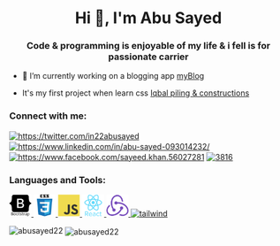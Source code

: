 <!-- - 👋 Hi, I’m @abusayed22
- 👀 Code & programming is enjoyble part of particular life
- 🌱 I’m currently learning && interested job
- Take a risk make a part of life
- https://twitter.com/In22Abusayed
- https://www.linkedin.com/in/abu-sayed-093014232/

* `Set fix goal && proceed but within passion and hard struggle` -->

<h1 align="center">Hi 👋, I'm Abu Sayed</h1>
<h3 align="center">Code & programming is enjoyable of my life & i fell is for passionate carrier</h3>

- 🔭 I’m currently working on a blogging app [myBlog](https://github.com/abusayed22/my-blog)

- It's my first project when learn css [Iqbal piling & constructions](https://iqbalpiling.com/)

<h3 align="left">Connect with me:</h3>
<p align="left">
<a href="https://twitter.com/https://twitter.com/in22abusayed" target="blank"><img align="center" src="https://raw.githubusercontent.com/rahuldkjain/github-profile-readme-generator/master/src/images/icons/Social/twitter.svg" alt="https://twitter.com/in22abusayed" height="30" width="40" /></a>
<a href="https://linkedin.com/in/https://www.linkedin.com/in/abu-sayed-093014232/" target="blank"><img align="center" src="https://raw.githubusercontent.com/rahuldkjain/github-profile-readme-generator/master/src/images/icons/Social/linked-in-alt.svg" alt="https://www.linkedin.com/in/abu-sayed-093014232/" height="30" width="40" /></a>
<a href="https://fb.com/https://www.facebook.com/sayeed.khan.56027281" target="blank"><img align="center" src="https://raw.githubusercontent.com/rahuldkjain/github-profile-readme-generator/master/src/images/icons/Social/facebook.svg" alt="https://www.facebook.com/sayeed.khan.56027281" height="30" width="40" /></a>
<a href="https://discord.gg/3816" target="blank"><img align="center" src="https://raw.githubusercontent.com/rahuldkjain/github-profile-readme-generator/master/src/images/icons/Social/discord.svg" alt="3816" height="30" width="40" /></a>
</p>

<h3 align="left">Languages and Tools:</h3>
<p align="left"> <a href="https://getbootstrap.com" target="_blank" rel="noreferrer"> <img src="https://raw.githubusercontent.com/devicons/devicon/master/icons/bootstrap/bootstrap-plain-wordmark.svg" alt="bootstrap" width="40" height="40"/> </a> <a href="https://www.w3schools.com/css/" target="_blank" rel="noreferrer"> <img src="https://raw.githubusercontent.com/devicons/devicon/master/icons/css3/css3-original-wordmark.svg" alt="css3" width="40" height="40"/> </a> <a href="https://developer.mozilla.org/en-US/docs/Web/JavaScript" target="_blank" rel="noreferrer"> <img src="https://raw.githubusercontent.com/devicons/devicon/master/icons/javascript/javascript-original.svg" alt="javascript" width="40" height="40"/> </a> <a href="https://reactjs.org/" target="_blank" rel="noreferrer"> <img src="https://raw.githubusercontent.com/devicons/devicon/master/icons/react/react-original-wordmark.svg" alt="react" width="40" height="40"/> </a> <a href="https://redux.js.org" target="_blank" rel="noreferrer"> <img src="https://raw.githubusercontent.com/devicons/devicon/master/icons/redux/redux-original.svg" alt="redux" width="40" height="40"/> </a> <a href="https://tailwindcss.com/" target="_blank" rel="noreferrer"> <img src="https://www.vectorlogo.zone/logos/tailwindcss/tailwindcss-icon.svg" alt="tailwind" width="40" height="40"/> </a> </p>

<p><img align="left" src="https://github-readme-stats.vercel.app/api/top-langs?username=abusayed22&show_icons=true&locale=en&layout=compact" alt="abusayed22" /></p>

<p>&nbsp;<img align="center" src="https://github-readme-stats.vercel.app/api?username=abusayed22&show_icons=true&locale=en" alt="abusayed22" /></p>

